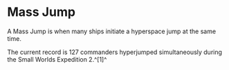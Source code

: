 # Mass Jump
A Mass Jump is when many ships initiate a hyperspace jump at the same time.

The current record is 127 commanders hyperjumped simultaneously during the Small Worlds Expedition 2.^[1]^